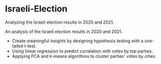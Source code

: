# Israeli-Election
Analyzing the Israeli election results in 2020 and 2021.

An analysis of the Israeli election results in 2020 and 2021.
- Create meaningful insights by designing hypothesis testing with a one-tailed t-test.
- Using linear regression to predict correlation with votes by top parties.
- Applying PCA and k-means algorithms to cluster parties' votes by cities.
